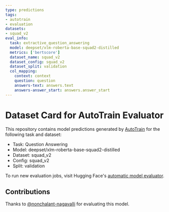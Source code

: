 ```yaml
---
type: predictions
tags:
- autotrain
- evaluation
datasets:
- squad_v2
eval_info:
  task: extractive_question_answering
  model: deepset/xlm-roberta-base-squad2-distilled
  metrics: ['bertscore']
  dataset_name: squad_v2
  dataset_config: squad_v2
  dataset_split: validation
  col_mapping:
    context: context
    question: question
    answers-text: answers.text
    answers-answer_start: answers.answer_start
---
```

# Dataset Card for AutoTrain Evaluator

This repository contains model predictions generated by [AutoTrain](https://huggingface.co/autotrain) for the following task and dataset:

* Task: Question Answering
* Model: deepset/xlm-roberta-base-squad2-distilled
* Dataset: squad_v2
* Config: squad_v2
* Split: validation

To run new evaluation jobs, visit Hugging Face's [automatic model evaluator](https://huggingface.co/spaces/autoevaluate/model-evaluator).

## Contributions

Thanks to [@nonchalant-nagavalli](https://huggingface.co/nonchalant-nagavalli) for evaluating this model.